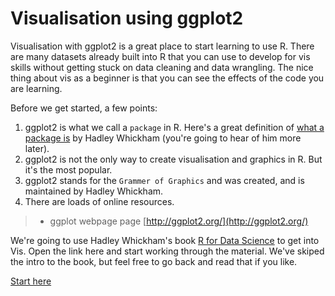 # Visualisation using ggplot2

Visualisation with ggplot2 is a great place to start learning to use R. There are many datasets already built into R that you can use to develop for vis skills without getting stuck on data cleaning and data wrangling. The nice thing about vis as a beginner is that you can see the effects of the code you are learning.      

Before we get started, a few points:   
1. ggplot2 is what we call a `package` in R. Here's a great definition of [what a package is](http://r-pkgs.had.co.nz/intro.html) by Hadley Whickham (you're going to hear of him more later).
2. ggplot2 is not the only way to create visualisation and graphics in R. But it's the most popular. 
2. ggplot2 stands for the `Grammer of Graphics` and was created, and is maintained by Hadley Whickham.
3. There are loads of online resources. 
  >* ggplot webpage page [http://ggplot2.org/](http://ggplot2.org/)


We're going to use Hadley Whickham's book [R for Data Science]() to get into Vis. Open the link here and start working through the material. We've skiped the intro to the book, but feel free to go back and read that if you like. 

[Start here](http://r4ds.had.co.nz/data-visualisation.html) 


